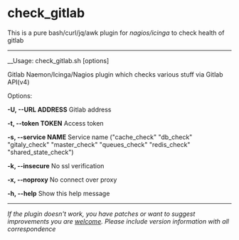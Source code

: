 # check_gitlab

This is a pure bash/curl/jq/awk plugin for _nagios/icinga_ to check health of gitlab

--------------

__Usage: check_gitlab.sh [options]

Gitlab Naemon/Icinga/Nagios plugin which checks various stuff via Gitlab API(v4)

Options:

  **-U, --URL ADDRESS**                Gitlab address

  **-t, --token TOKEN**                Access token

  **-s, --service NAME**               Service name ("cache_check" "db_check" "gitaly_check" "master_check" "queues_check" "redis_check" "shared_state_check")

  **-k, --insecure**                   No ssl verification

  **-x, --noproxy**                    No connect over proxy

  **-h, --help**                       Show this help message

--------------

_If the plugin doesn't work, you have patches or want to suggest improvements
you are [welcome](https://github.com/kozliatko/check_gitlab/issues).
Please include version information with all correspondence_

